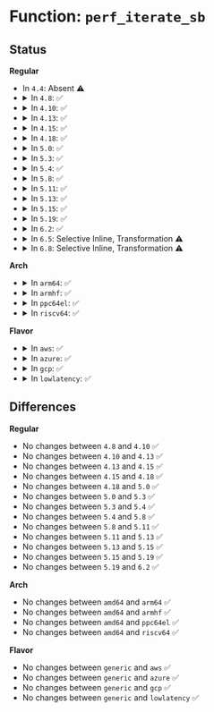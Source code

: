 # Function: <code>perf_iterate_sb</code>

## Status
<b>Regular</b>
<ul>
<li>
In <code>4.4</code>: Absent ⚠️
</li>
<li>
<details>
<summary>In <code>4.8</code>: ✅</summary>

```c
void perf_iterate_sb(perf_iterate_f *output, void *data, struct perf_event_context *task_ctx);
```

**Collision:** Unique Static

**Inline:** No

**Transformation:** False

**Instances:**

```
In kernel/events/core.c (ffffffff8118d270)
Location: kernel/events/core.c:6081
Inline: False
Direct callers:
  - kernel/events/core.c:perf_event_mmap
  - kernel/events/core.c:perf_event_comm
  - kernel/events/core.c:perf_event_task
  - kernel/events/core.c:__perf_event_task_sched_in
  - kernel/events/core.c:__perf_event_task_sched_out
```
**Symbols:**

```
ffffffff8118d270-ffffffff8118d436: perf_iterate_sb (STB_LOCAL)
```
</details>
</li>
<li>
<details>
<summary>In <code>4.10</code>: ✅</summary>

```c
void perf_iterate_sb(perf_iterate_f *output, void *data, struct perf_event_context *task_ctx);
```

**Collision:** Unique Static

**Inline:** No

**Transformation:** False

**Instances:**

```
In kernel/events/core.c (ffffffff8119c8b0)
Location: kernel/events/core.c:6179
Inline: False
Direct callers:
  - kernel/events/core.c:perf_event_mmap
  - kernel/events/core.c:perf_event_comm
  - kernel/events/core.c:perf_event_task
  - kernel/events/core.c:__perf_event_task_sched_in
  - kernel/events/core.c:__perf_event_task_sched_out
```
**Symbols:**

```
ffffffff8119c8b0-ffffffff8119ca76: perf_iterate_sb (STB_LOCAL)
```
</details>
</li>
<li>
<details>
<summary>In <code>4.13</code>: ✅</summary>

```c
void perf_iterate_sb(perf_iterate_f *output, void *data, struct perf_event_context *task_ctx);
```

**Collision:** Unique Static

**Inline:** No

**Transformation:** False

**Instances:**

```
In kernel/events/core.c (ffffffff811a45e0)
Location: kernel/events/core.c:6275
Inline: False
Direct callers:
  - kernel/events/core.c:perf_event_mmap
  - kernel/events/core.c:perf_event_comm
  - kernel/events/core.c:perf_event_task
  - kernel/events/core.c:__perf_event_task_sched_in
  - kernel/events/core.c:__perf_event_task_sched_out
```
**Symbols:**

```
ffffffff811a45e0-ffffffff811a47b2: perf_iterate_sb (STB_LOCAL)
```
</details>
</li>
<li>
<details>
<summary>In <code>4.15</code>: ✅</summary>

```c
void perf_iterate_sb(perf_iterate_f *output, void *data, struct perf_event_context *task_ctx);
```

**Collision:** Unique Static

**Inline:** No

**Transformation:** False

**Instances:**

```
In kernel/events/core.c (ffffffff811b85a0)
Location: kernel/events/core.c:6263
Inline: False
Direct callers:
  - kernel/events/core.c:perf_event_mmap
  - kernel/events/core.c:perf_event_comm
  - kernel/events/core.c:perf_event_task
  - kernel/events/core.c:__perf_event_task_sched_in
  - kernel/events/core.c:__perf_event_task_sched_out
```
**Symbols:**

```
ffffffff811b85a0-ffffffff811b877a: perf_iterate_sb (STB_LOCAL)
```
</details>
</li>
<li>
<details>
<summary>In <code>4.18</code>: ✅</summary>

```c
void perf_iterate_sb(perf_iterate_f *output, void *data, struct perf_event_context *task_ctx);
```

**Collision:** Unique Static

**Inline:** No

**Transformation:** False

**Instances:**

```
In kernel/events/core.c (ffffffff811d7f10)
Location: kernel/events/core.c:6637
Inline: False
Direct callers:
  - kernel/events/core.c:perf_event_mmap
  - kernel/events/core.c:perf_event_comm
  - kernel/events/core.c:perf_event_task
  - kernel/events/core.c:__perf_event_task_sched_in
  - kernel/events/core.c:__perf_event_task_sched_out
```
**Symbols:**

```
ffffffff811d7f10-ffffffff811d80e6: perf_iterate_sb (STB_LOCAL)
```
</details>
</li>
<li>
<details>
<summary>In <code>5.0</code>: ✅</summary>

```c
void perf_iterate_sb(perf_iterate_f *output, void *data, struct perf_event_context *task_ctx);
```

**Collision:** Unique Static

**Inline:** No

**Transformation:** False

**Instances:**

```
In kernel/events/core.c (ffffffff811e7be0)
Location: kernel/events/core.c:6646
Inline: False
Direct callers:
  - kernel/events/core.c:perf_event_mmap
  - kernel/events/core.c:perf_event_comm
  - kernel/events/core.c:perf_event_task
  - kernel/events/core.c:__perf_event_task_sched_in
  - kernel/events/core.c:__perf_event_task_sched_out
```
**Symbols:**

```
ffffffff811e7be0-ffffffff811e7db6: perf_iterate_sb (STB_LOCAL)
```
</details>
</li>
<li>
<details>
<summary>In <code>5.3</code>: ✅</summary>

```c
void perf_iterate_sb(perf_iterate_f *output, void *data, struct perf_event_context *task_ctx);
```

**Collision:** Unique Static

**Inline:** No

**Transformation:** False

**Instances:**

```
In kernel/events/core.c (ffffffff811ff230)
Location: kernel/events/core.c:6727
Inline: False
Direct callers:
  - kernel/events/core.c:perf_event_bpf_event
  - kernel/events/core.c:perf_event_ksymbol
  - kernel/events/core.c:perf_event_mmap
  - kernel/events/core.c:perf_event_comm
  - kernel/events/core.c:perf_event_task
  - kernel/events/core.c:__perf_event_task_sched_in
  - kernel/events/core.c:__perf_event_task_sched_out
```
**Symbols:**

```
ffffffff811ff230-ffffffff811ff405: perf_iterate_sb (STB_LOCAL)
```
</details>
</li>
<li>
<details>
<summary>In <code>5.4</code>: ✅</summary>

```c
void perf_iterate_sb(perf_iterate_f *output, void *data, struct perf_event_context *task_ctx);
```

**Collision:** Unique Static

**Inline:** No

**Transformation:** False

**Instances:**

```
In kernel/events/core.c (ffffffff8120c2a0)
Location: kernel/events/core.c:6843
Inline: False
Direct callers:
  - kernel/events/core.c:perf_event_bpf_event
  - kernel/events/core.c:perf_event_ksymbol
  - kernel/events/core.c:perf_event_mmap
  - kernel/events/core.c:perf_event_comm
  - kernel/events/core.c:perf_event_task
  - kernel/events/core.c:__perf_event_task_sched_in
  - kernel/events/core.c:__perf_event_task_sched_out
```
**Symbols:**

```
ffffffff8120c2a0-ffffffff8120c475: perf_iterate_sb (STB_LOCAL)
```
</details>
</li>
<li>
<details>
<summary>In <code>5.8</code>: ✅</summary>

```c
void perf_iterate_sb(perf_iterate_f *output, void *data, struct perf_event_context *task_ctx);
```

**Collision:** Unique Static

**Inline:** No

**Transformation:** False

**Instances:**

```
In kernel/events/core.c (ffffffff812332f0)
Location: kernel/events/core.c:7288
Inline: False
Direct callers:
  - kernel/events/core.c:perf_event_bpf_event
  - kernel/events/core.c:perf_event_ksymbol
  - kernel/events/core.c:perf_event_mmap_event
  - kernel/events/core.c:perf_event_cgroup
  - kernel/events/core.c:perf_event_fork
  - kernel/events/core.c:__perf_event_task_sched_in
  - kernel/events/core.c:__perf_event_task_sched_out
```
**Symbols:**

```
ffffffff812332f0-ffffffff812334d4: perf_iterate_sb (STB_LOCAL)
```
</details>
</li>
<li>
<details>
<summary>In <code>5.11</code>: ✅</summary>

```c
void perf_iterate_sb(perf_iterate_f *output, void *data, struct perf_event_context *task_ctx);
```

**Collision:** Unique Static

**Inline:** No

**Transformation:** False

**Instances:**

```
In kernel/events/core.c (ffffffff8123d0c0)
Location: kernel/events/core.c:7470
Inline: False
Direct callers:
  - kernel/events/core.c:perf_event_text_poke
  - kernel/events/core.c:perf_event_bpf_event
  - kernel/events/core.c:perf_event_ksymbol
  - kernel/events/core.c:perf_event_mmap_event
  - kernel/events/core.c:perf_event_cgroup
  - kernel/events/core.c:perf_event_fork
  - kernel/events/core.c:__perf_event_task_sched_in
  - kernel/events/core.c:__perf_event_task_sched_out
```
**Symbols:**

```
ffffffff8123d0c0-ffffffff8123d2ae: perf_iterate_sb (STB_LOCAL)
```
</details>
</li>
<li>
<details>
<summary>In <code>5.13</code>: ✅</summary>

```c
void perf_iterate_sb(perf_iterate_f *output, void *data, struct perf_event_context *task_ctx);
```

**Collision:** Unique Static

**Inline:** No

**Transformation:** False

**Instances:**

```
In kernel/events/core.c (ffffffff81241b50)
Location: kernel/events/core.c:7581
Inline: False
Direct callers:
  - kernel/events/core.c:perf_event_text_poke
  - kernel/events/core.c:perf_event_bpf_event
  - kernel/events/core.c:perf_event_ksymbol
  - kernel/events/core.c:perf_event_mmap_event
  - kernel/events/core.c:perf_event_cgroup
  - kernel/events/core.c:perf_event_comm
  - kernel/events/core.c:perf_event_fork
  - kernel/events/core.c:__perf_event_task_sched_in
  - kernel/events/core.c:__perf_event_task_sched_out
```
**Symbols:**

```
ffffffff81241b50-ffffffff81241d3e: perf_iterate_sb (STB_LOCAL)
```
</details>
</li>
<li>
<details>
<summary>In <code>5.15</code>: ✅</summary>

```c
void perf_iterate_sb(perf_iterate_f *output, void *data, struct perf_event_context *task_ctx);
```

**Collision:** Unique Static

**Inline:** No

**Transformation:** False

**Instances:**

```
In kernel/events/core.c (ffffffff8127c480)
Location: kernel/events/core.c:7705
Inline: False
Direct callers:
  - kernel/events/core.c:perf_event_text_poke
  - kernel/events/core.c:perf_event_bpf_event
  - kernel/events/core.c:perf_event_ksymbol
  - kernel/events/core.c:perf_event_mmap_event
  - kernel/events/core.c:perf_event_cgroup
  - kernel/events/core.c:perf_event_comm
  - kernel/events/core.c:perf_event_fork
  - kernel/events/core.c:__perf_event_task_sched_in
  - kernel/events/core.c:__perf_event_task_sched_out
```
**Symbols:**

```
ffffffff8127c480-ffffffff8127c66e: perf_iterate_sb (STB_LOCAL)
```
</details>
</li>
<li>
<details>
<summary>In <code>5.19</code>: ✅</summary>

```c
void perf_iterate_sb(perf_iterate_f *output, void *data, struct perf_event_context *task_ctx);
```

**Collision:** Unique Static

**Inline:** No

**Transformation:** False

**Instances:**

```
In kernel/events/core.c (ffffffff812d0c10)
Location: kernel/events/core.c:7610
Inline: False
Direct callers:
  - kernel/events/core.c:perf_event_text_poke
  - kernel/events/core.c:perf_event_bpf_event
  - kernel/events/core.c:perf_event_ksymbol
  - kernel/events/core.c:perf_event_mmap_event
  - kernel/events/core.c:perf_event_cgroup
  - kernel/events/core.c:perf_event_comm
  - kernel/events/core.c:perf_event_fork
  - kernel/events/core.c:__perf_event_task_sched_in
  - kernel/events/core.c:__perf_event_task_sched_out
```
**Symbols:**

```
ffffffff812d0c10-ffffffff812d0e42: perf_iterate_sb (STB_LOCAL)
```
</details>
</li>
<li>
<details>
<summary>In <code>6.2</code>: ✅</summary>

```c
void perf_iterate_sb(perf_iterate_f *output, void *data, struct perf_event_context *task_ctx);
```

**Collision:** Unique Static

**Inline:** No

**Transformation:** False

**Instances:**

```
In kernel/events/core.c (ffffffff81338490)
Location: kernel/events/core.c:7899
Inline: False
Direct callers:
  - kernel/events/core.c:perf_event_text_poke
  - kernel/events/core.c:perf_event_bpf_event
  - kernel/events/core.c:perf_event_ksymbol
  - kernel/events/core.c:perf_event_mmap_event
  - kernel/events/core.c:perf_event_cgroup
  - kernel/events/core.c:perf_event_comm
  - kernel/events/core.c:perf_event_fork
  - kernel/events/core.c:__perf_event_task_sched_in
  - kernel/events/core.c:__perf_event_task_sched_out
```
**Symbols:**

```
ffffffff81338490-ffffffff8133861f: perf_iterate_sb (STB_LOCAL)
```
</details>
</li>
<li>
<details>
<summary>In <code>6.5</code>: Selective Inline, Transformation ⚠️</summary>

**Collision:** Unique Static

**Inline:** Selective

**Transformation:** True

**Instances:**

```
In kernel/events/core.c (ffffffff81369730)
Location: kernel/events/core.c:7927
Inline: True
Direct callers:
  - kernel/events/core.c:perf_event_text_poke
  - kernel/events/core.c:perf_event_bpf_event
  - kernel/events/core.c:perf_event_ksymbol
  - kernel/events/core.c:perf_event_mmap_event
  - kernel/events/core.c:perf_event_cgroup
  - kernel/events/core.c:perf_event_fork
  - kernel/events/core.c:__perf_event_task_sched_in
  - kernel/events/core.c:__perf_event_task_sched_out
```
**Symbols:**

```
ffffffff81369730-ffffffff813698bf: perf_iterate_sb.constprop.0 (STB_LOCAL)
```
</details>
</li>
<li>
<details>
<summary>In <code>6.8</code>: Selective Inline, Transformation ⚠️</summary>

**Collision:** Unique Static

**Inline:** Selective

**Transformation:** True

**Instances:**

```
In kernel/events/core.c (ffffffff81392620)
Location: kernel/events/core.c:8008
Inline: True
Direct callers:
  - kernel/events/core.c:perf_event_text_poke
  - kernel/events/core.c:perf_event_bpf_event
  - kernel/events/core.c:perf_event_ksymbol
  - kernel/events/core.c:perf_event_mmap_event
  - kernel/events/core.c:perf_event_cgroup
  - kernel/events/core.c:perf_event_fork
  - kernel/events/core.c:__perf_event_task_sched_in
  - kernel/events/core.c:__perf_event_task_sched_out
```
**Symbols:**

```
ffffffff81392620-ffffffff813927af: perf_iterate_sb.constprop.0 (STB_LOCAL)
```
</details>
</li>
</ul>
<b>Arch</b>
<ul>
<li>
<details>
<summary>In <code>arm64</code>: ✅</summary>

```c
void perf_iterate_sb(perf_iterate_f *output, void *data, struct perf_event_context *task_ctx);
```

**Collision:** Unique Static

**Inline:** No

**Transformation:** False

**Instances:**

```
In kernel/events/core.c (ffff800010297c18)
Location: kernel/events/core.c:6843
Inline: False
Direct callers:
  - kernel/events/core.c:perf_event_bpf_event
  - kernel/events/core.c:perf_event_ksymbol
  - kernel/events/core.c:perf_event_mmap
  - kernel/events/core.c:perf_event_comm
  - kernel/events/core.c:perf_event_task
  - kernel/events/core.c:__perf_event_task_sched_in
  - kernel/events/core.c:__perf_event_task_sched_out
```
**Symbols:**

```
ffff800010297c18-ffff800010297e04: perf_iterate_sb (STB_LOCAL)
```
</details>
</li>
<li>
<details>
<summary>In <code>armhf</code>: ✅</summary>

```c
void perf_iterate_sb(perf_iterate_f *output, void *data, struct perf_event_context *task_ctx);
```

**Collision:** Unique Static

**Inline:** No

**Transformation:** False

**Instances:**

```
In kernel/events/core.c (c04c56e0)
Location: kernel/events/core.c:6843
Inline: False
Direct callers:
  - kernel/events/core.c:perf_event_bpf_event
  - kernel/events/core.c:perf_event_ksymbol
  - kernel/events/core.c:perf_event_mmap
  - kernel/events/core.c:perf_event_comm
  - kernel/events/core.c:perf_event_task
  - kernel/events/core.c:__perf_event_task_sched_in
  - kernel/events/core.c:__perf_event_task_sched_out
```
**Symbols:**

```
c04c56e0-c04c58c8: perf_iterate_sb (STB_LOCAL)
```
</details>
</li>
<li>
<details>
<summary>In <code>ppc64el</code>: ✅</summary>

```c
void perf_iterate_sb(perf_iterate_f *output, void *data, struct perf_event_context *task_ctx);
```

**Collision:** Unique Static

**Inline:** No

**Transformation:** False

**Instances:**

```
In kernel/events/core.c (c0000000003443a0)
Location: kernel/events/core.c:6843
Inline: False
Direct callers:
  - kernel/events/core.c:perf_event_bpf_event
  - kernel/events/core.c:perf_event_ksymbol
  - kernel/events/core.c:perf_event_mmap
  - kernel/events/core.c:perf_event_comm
  - kernel/events/core.c:perf_event_task
  - kernel/events/core.c:__perf_event_task_sched_in
  - kernel/events/core.c:__perf_event_task_sched_out
```
**Symbols:**

```
c0000000003443a0-c00000000034460c: perf_iterate_sb (STB_LOCAL)
```
</details>
</li>
<li>
<details>
<summary>In <code>riscv64</code>: ✅</summary>

```c
void perf_iterate_sb(perf_iterate_f *output, void *data, struct perf_event_context *task_ctx);
```

**Collision:** Unique Static

**Inline:** No

**Transformation:** False

**Instances:**

```
In kernel/events/core.c (ffffffe0001c6ef2)
Location: kernel/events/core.c:6843
Inline: False
Direct callers:
  - kernel/events/core.c:perf_event_bpf_event
  - kernel/events/core.c:perf_event_mmap
  - kernel/events/core.c:perf_event_comm
  - kernel/events/core.c:perf_event_task
  - kernel/events/core.c:__perf_event_task_sched_in
  - kernel/events/core.c:__perf_event_task_sched_out
```
**Symbols:**

```
ffffffe0001c6ef2-ffffffe0001c705a: perf_iterate_sb (STB_LOCAL)
```
</details>
</li>
</ul>
<b>Flavor</b>
<ul>
<li>
<details>
<summary>In <code>aws</code>: ✅</summary>

```c
void perf_iterate_sb(perf_iterate_f *output, void *data, struct perf_event_context *task_ctx);
```

**Collision:** Unique Static

**Inline:** No

**Transformation:** False

**Instances:**

```
In kernel/events/core.c (ffffffff812048c0)
Location: kernel/events/core.c:6843
Inline: False
Direct callers:
  - kernel/events/core.c:perf_event_bpf_event
  - kernel/events/core.c:perf_event_ksymbol
  - kernel/events/core.c:perf_event_mmap
  - kernel/events/core.c:perf_event_comm
  - kernel/events/core.c:perf_event_task
  - kernel/events/core.c:__perf_event_task_sched_in
  - kernel/events/core.c:__perf_event_task_sched_out
```
**Symbols:**

```
ffffffff812048c0-ffffffff81204a95: perf_iterate_sb (STB_LOCAL)
```
</details>
</li>
<li>
<details>
<summary>In <code>azure</code>: ✅</summary>

```c
void perf_iterate_sb(perf_iterate_f *output, void *data, struct perf_event_context *task_ctx);
```

**Collision:** Unique Static

**Inline:** No

**Transformation:** False

**Instances:**

```
In kernel/events/core.c (ffffffff811f7650)
Location: kernel/events/core.c:6843
Inline: False
Direct callers:
  - kernel/events/core.c:perf_event_bpf_event
  - kernel/events/core.c:perf_event_ksymbol
  - kernel/events/core.c:perf_event_mmap
  - kernel/events/core.c:perf_event_comm
  - kernel/events/core.c:perf_event_task
  - kernel/events/core.c:__perf_event_task_sched_in
  - kernel/events/core.c:__perf_event_task_sched_out
```
**Symbols:**

```
ffffffff811f7650-ffffffff811f7825: perf_iterate_sb (STB_LOCAL)
```
</details>
</li>
<li>
<details>
<summary>In <code>gcp</code>: ✅</summary>

```c
void perf_iterate_sb(perf_iterate_f *output, void *data, struct perf_event_context *task_ctx);
```

**Collision:** Unique Static

**Inline:** No

**Transformation:** False

**Instances:**

```
In kernel/events/core.c (ffffffff81202690)
Location: kernel/events/core.c:6843
Inline: False
Direct callers:
  - kernel/events/core.c:perf_event_bpf_event
  - kernel/events/core.c:perf_event_ksymbol
  - kernel/events/core.c:perf_event_mmap
  - kernel/events/core.c:perf_event_comm
  - kernel/events/core.c:perf_event_task
  - kernel/events/core.c:__perf_event_task_sched_in
  - kernel/events/core.c:__perf_event_task_sched_out
```
**Symbols:**

```
ffffffff81202690-ffffffff81202865: perf_iterate_sb (STB_LOCAL)
```
</details>
</li>
<li>
<details>
<summary>In <code>lowlatency</code>: ✅</summary>

```c
void perf_iterate_sb(perf_iterate_f *output, void *data, struct perf_event_context *task_ctx);
```

**Collision:** Unique Static

**Inline:** No

**Transformation:** False

**Instances:**

```
In kernel/events/core.c (ffffffff81212240)
Location: kernel/events/core.c:6843
Inline: False
Direct callers:
  - kernel/events/core.c:perf_event_bpf_event
  - kernel/events/core.c:perf_event_ksymbol
  - kernel/events/core.c:perf_event_mmap
  - kernel/events/core.c:perf_event_comm
  - kernel/events/core.c:perf_event_task
  - kernel/events/core.c:__perf_event_task_sched_in
  - kernel/events/core.c:__perf_event_task_sched_out
```
**Symbols:**

```
ffffffff81212240-ffffffff8121243a: perf_iterate_sb (STB_LOCAL)
```
</details>
</li>
</ul>

## Differences
<b>Regular</b>
<ul>
<li>
No changes between <code>4.8</code> and <code>4.10</code> ✅
</li>
<li>
No changes between <code>4.10</code> and <code>4.13</code> ✅
</li>
<li>
No changes between <code>4.13</code> and <code>4.15</code> ✅
</li>
<li>
No changes between <code>4.15</code> and <code>4.18</code> ✅
</li>
<li>
No changes between <code>4.18</code> and <code>5.0</code> ✅
</li>
<li>
No changes between <code>5.0</code> and <code>5.3</code> ✅
</li>
<li>
No changes between <code>5.3</code> and <code>5.4</code> ✅
</li>
<li>
No changes between <code>5.4</code> and <code>5.8</code> ✅
</li>
<li>
No changes between <code>5.8</code> and <code>5.11</code> ✅
</li>
<li>
No changes between <code>5.11</code> and <code>5.13</code> ✅
</li>
<li>
No changes between <code>5.13</code> and <code>5.15</code> ✅
</li>
<li>
No changes between <code>5.15</code> and <code>5.19</code> ✅
</li>
<li>
No changes between <code>5.19</code> and <code>6.2</code> ✅
</li>
</ul>
<b>Arch</b>
<ul>
<li>
No changes between <code>amd64</code> and <code>arm64</code> ✅
</li>
<li>
No changes between <code>amd64</code> and <code>armhf</code> ✅
</li>
<li>
No changes between <code>amd64</code> and <code>ppc64el</code> ✅
</li>
<li>
No changes between <code>amd64</code> and <code>riscv64</code> ✅
</li>
</ul>
<b>Flavor</b>
<ul>
<li>
No changes between <code>generic</code> and <code>aws</code> ✅
</li>
<li>
No changes between <code>generic</code> and <code>azure</code> ✅
</li>
<li>
No changes between <code>generic</code> and <code>gcp</code> ✅
</li>
<li>
No changes between <code>generic</code> and <code>lowlatency</code> ✅
</li>
</ul>
